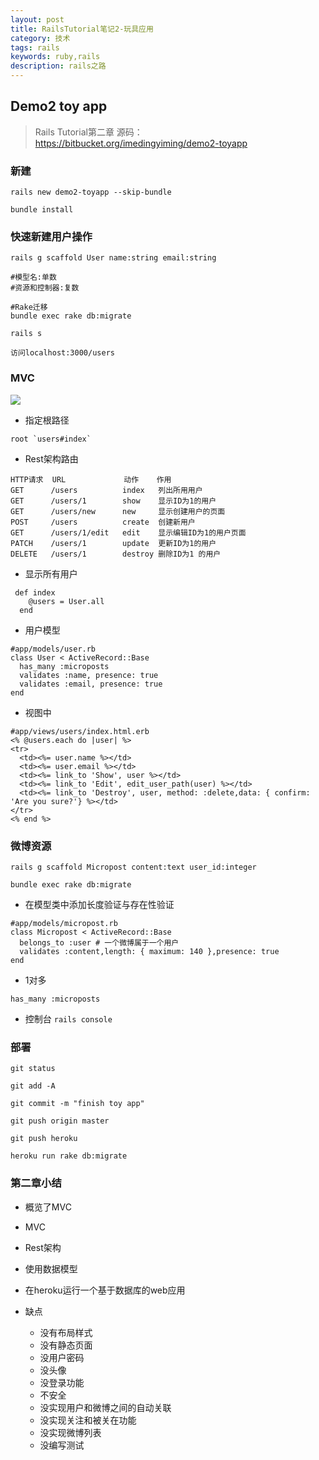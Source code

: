 ```yaml
---
layout: post
title: RailsTutorial笔记2-玩具应用
category: 技术
tags: rails
keywords: ruby,rails
description: rails之路
---
```


## Demo2 toy app

> Rails Tutorial第二章
> 源码：https://bitbucket.org/imedingyiming/demo2-toyapp

### 新建

```
rails new demo2-toyapp --skip-bundle

bundle install
```

### 快速新建用户操作

```
rails g scaffold User name:string email:string

#模型名:单数
#资源和控制器:复数

#Rake迁移
bundle exec rake db:migrate

rails s

访问localhost:3000/users
```


### MVC

![](https://github.com/dingyiming/learn-Ruby-rails/blob/master/pics/MVC.png?raw=true)

* 指定根路径

```
root `users#index`
```

* Rest架构路由

```
HTTP请求  URL             动作    作用
GET      /users          index   列出所用用户
GET      /users/1        show    显示ID为1的用户
GET      /users/new      new     显示创建用户的页面
POST     /users          create  创建新用户
GET      /users/1/edit   edit    显示编辑ID为1的用户页面
PATCH    /users/1        update  更新ID为1的用户
DELETE   /users/1        destroy 删除ID为1 的用户
```

* 显示所有用户

```
 def index
    @users = User.all
  end
```

* 用户模型

```
#app/models/user.rb
class User < ActiveRecord::Base
  has_many :microposts
  validates :name, presence: true
  validates :email, presence: true
end
```

* 视图中

```
#app/views/users/index.html.erb
<% @users.each do |user| %>
<tr>
  <td><%= user.name %></td>
  <td><%= user.email %></td>
  <td><%= link_to 'Show', user %></td>
  <td><%= link_to 'Edit', edit_user_path(user) %></td>
  <td><%= link_to 'Destroy', user, method: :delete,data: { confirm: 'Are you sure?'} %></td>
</tr>
<% end %>
```

### 微博资源

```
rails g scaffold Micropost content:text user_id:integer

bundle exec rake db:migrate
```

* 在模型类中添加长度验证与存在性验证

```
#app/models/micropost.rb
class Micropost < ActiveRecord::Base
  belongs_to :user # 一个微博属于一个用户
  validates :content,length: { maximum: 140 },presence: true
end
```

* 1对多

```
has_many :microposts
```

* 控制台 `rails console`

### 部署

```
git status

git add -A

git commit -m "finish toy app"

git push origin master

git push heroku

heroku run rake db:migrate
```

### 第二章小结

* 概览了MVC
* MVC
* Rest架构
* 使用数据模型
* 在heroku运行一个基于数据库的web应用

* 缺点
  * 没有布局样式
  * 没有静态页面
  * 没用户密码
  * 没头像
  * 没登录功能
  * 不安全
  * 没实现用户和微博之间的自动关联
  * 没实现关注和被关在功能
  * 没实现微博列表
  * 没编写测试
